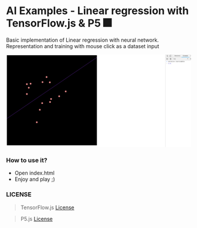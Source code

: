 # AI Examples - Linear regression with TensorFlow.js & P5 🎆

Basic implementation of Linear regression with neural network.
Representation and training with mouse click as a dataset input

<img src="./assets/screen.png"/>

### How to use it?

* Open index.html
* Enjoy and play ;)

### LICENSE

> TensorFlow.js [License](https://github.com/tensorflow/tfjs/blob/master/LICENSE)

> P5.js [License](https://github.com/processing/p5.js/blob/master/license.txt)